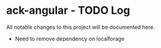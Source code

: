 # ack-angular - TODO Log
All notable changes to this project will be documented here.

- Need to remove dependency on localforage